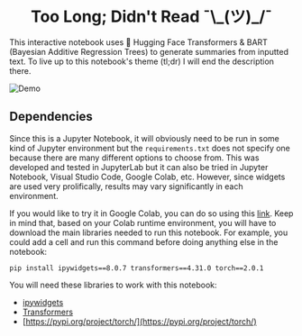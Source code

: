 <h1 align="center">
Too Long; Didn't Read ¯\_(ツ)_/¯
</h1>

This interactive notebook uses 🤗 Hugging Face Transformers & BART (Bayesian Additive Regression Trees) to generate summaries from inputted text. To live up to this notebook's theme (tl;dr) I will end the description there.

![Demo](https://i.imgur.com/v7NvPqo.gif)

## Dependencies
Since this is a Jupyter Notebook, it will obviously need to be run in some kind of Jupyter environment but the `requirements.txt` does not specify one because there are many different options to choose from. This was developed and tested in JupyterLab but it can also be tried in Jupyter Notebook, Visual Studio Code, Google Colab, etc. However, since widgets are used very prolifically, results may vary significantly in each environment. 

If you would like to try it in Google Colab, you can do so using this [link](https://colab.research.google.com/github/styounessi/tldr-jp-notebook/blob/main/tldr-jp-notebook.ipynb#scrollTo=8a5dd47a-a47e-4246-8ee7-96b387e2fc5c). Keep in mind that, based on your Colab runtime environment, you will have to download the main libraries needed to run this notebook. For example, you could add a cell and run this command before doing anything else in the notebook:

`pip install ipywidgets==8.0.7 transformers==4.31.0 torch==2.0.1`

You will need these libraries to work with this notebook:
- [ipywidgets](https://pypi.org/project/ipywidgets/)
- [Transformers](https://pypi.org/project/transformers/)
- [https://pypi.org/project/torch/](https://pypi.org/project/torch/)
